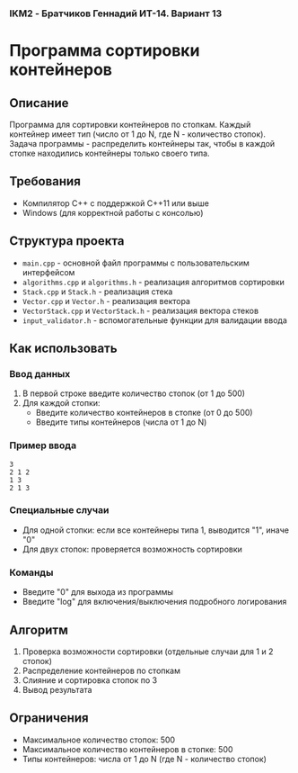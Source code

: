### IKM2 - Братчиков Геннадий ИТ-14. Вариант 13
# Программа сортировки контейнеров

## Описание
Программа для сортировки контейнеров по стопкам. Каждый контейнер имеет тип (число от 1 до N, где N - количество стопок). Задача программы - распределить контейнеры так, чтобы в каждой стопке находились контейнеры только своего типа.

## Требования
- Компилятор C++ с поддержкой C++11 или выше
- Windows (для корректной работы с консолью)

## Структура проекта
- `main.cpp` - основной файл программы с пользовательским интерфейсом
- `algorithms.cpp` и `algorithms.h` - реализация алгоритмов сортировки
- `Stack.cpp` и `Stack.h` - реализация стека
- `Vector.cpp` и `Vector.h` - реализация вектора
- `VectorStack.cpp` и `VectorStack.h` - реализация вектора стеков
- `input_validator.h` - вспомогательные функции для валидации ввода

## Как использовать

### Ввод данных
1. В первой строке введите количество стопок (от 1 до 500)
2. Для каждой стопки:
   - Введите количество контейнеров в стопке (от 0 до 500)
   - Введите типы контейнеров (числа от 1 до N)

### Пример ввода
```
3
2 1 2
1 3
2 1 3
```

### Специальные случаи
- Для одной стопки: если все контейнеры типа 1, выводится "1", иначе "0"
- Для двух стопок: проверяется возможность сортировки

### Команды
- Введите "0" для выхода из программы
- Введите "log" для включения/выключения подробного логирования

## Алгоритм
1. Проверка возможности сортировки (отдельные случаи для 1 и 2 стопок)
2. Распределение контейнеров по стопкам
3. Слияние и сортировка стопок по 3
4. Вывод результата

## Ограничения
- Максимальное количество стопок: 500
- Максимальное количество контейнеров в стопке: 500
- Типы контейнеров: числа от 1 до N (где N - количество стопок) 
